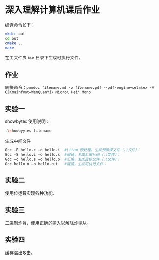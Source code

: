# 深入理解计算机课后作业

编译命令如下：
```bash
mkdir out
cd out
cmake ..
make
```
在主文件夹 `bin` 目录下生成可执行文件。

## 作业

转换命令：`pandoc filename.md -o filename.pdf --pdf-engine=xelatex -V CJKmainfont=WenQuanYi\ Micro\ Hei\ Mono`

## 实验一
showbytes 使用说明：
```bash
.\showbyytes filename
```

生成中间文件
```bash
Gcc –E hello.c –o hello.i  #\item 预处理，生成预编译文件（.i文件）：
Gcc –S hello.i –o hello.s  #编译，生成汇编代码（.s文件）：
Gcc –c hello.s –o hello.o  #汇编，生成目标文件（.o文件）：
Gcc hello.o –o hello.out   #链接，生成可执行文件：
```

## 实验二
使用位运算实现各种功能。

## 实验三
二进制炸弹，使用正确的输入以解除炸弹从。

## 实验四
缓存溢出攻击。
